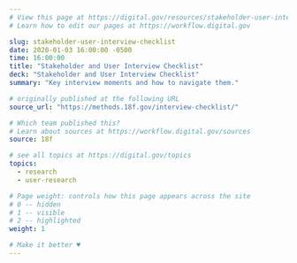 ```yaml
---
# View this page at https://digital.gov/resources/stakeholder-user-interview-checklist
# Learn how to edit our pages at https://workflow.digital.gov

slug: stakeholder-user-interview-checklist
date: 2020-01-03 16:00:00 -0500
time: 16:00:00
title: "Stakeholder and User Interview Checklist"
deck: "Stakeholder and User Interview Checklist"
summary: "Key interview moments and how to navigate them."

# originally published at the following URL
source_url: "https://methods.18f.gov/interview-checklist/"

# Which team published this?
# Learn about sources at https://workflow.digital.gov/sources
source: 18f

# see all topics at https://digital.gov/topics
topics: 
  - research
  - user-research

# Page weight: controls how this page appears across the site
# 0 -- hidden
# 1 -- visible
# 2 -- highlighted
weight: 1

# Make it better ♥
---
```

